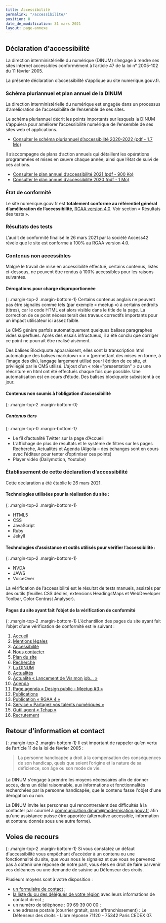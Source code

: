 ```yaml
---
title: Accessibilité
permalink: "/accessibilite/"
position: 8
date_de_modification: 31 mars 2021
layout: page-annexe
---
```


## Déclaration d'accessibilité
La direction interministérielle du numérique (DINUM) s’engage à rendre ses sites internet accessibles conformément à l’article 47 de la loi n° 2005-102 du 11 février 2005.

La présente déclaration d’accessibilité s’applique au site numerique.gouv.fr.

### Schéma pluriannuel et plan annuel de la DINUM
La direction interministérielle du numérique est engagée dans un processus d’amélioration de l’accessibilité de l’ensemble de ses sites.

Le schéma pluriannuel décrit les points importants sur lesquels la DINUM s’appuiera pour améliorer l’accessibilité numérique de l’ensemble de ses sites web et applications.
* [Consulter le schéma pluriannuel d’accessibilité 2020-2022 (pdf - 1,7 Mo)](/uploads/DINUM_SchemaPluriannuel_2020.pdf)

Il s’accompagne de plans d’action annuels qui détaillent les opérations programmées et mises en œuvre chaque année, ainsi que l’état de suivi de ces actions.
* [Consulter le plan annuel d’accessibilité 2021 (pdf - 900 Ko)](/uploads/DINUM-plan-annuel-2021.pdf)
* [Consulter le plan annuel d’accessibilité 2020 (pdf - 1 Mo)](/uploads/DINUM_PlanAnnuel_2020.pdf)

### État de conformité
Le site numerique.gouv.fr est **totalement conforme au référentiel général d’amélioration de l’accessibilité**, [RGAA version 4.0](/publications/rgaa-accessibilite/).
Voir section « Résultats des tests ».

### Résultats des tests
L’audit de conformité finalisé le 26 mars 2021 par la société Access42 révèle que le site est conforme à 100% au RGAA version 4.0. 

### Contenus non accessibles
Malgré le travail de mise en accessibilité effectué, certains contenus, listés ci-dessous, ne peuvent être rendus à 100% accessibles pour les raisons suivantes.

#### Dérogations pour charge disproportionnée
{: .margin-top-2 .margin-bottom-1}
Certains contenus anglais ne peuvent pas être signalés comme tels (par exemple « <span lang="en">meetup</span> ») à certains endroits (titres), car le code HTML est alors visible dans le <span lang="en">title</span> de la page. La correction de ce point nécessiterait des travaux correctifs importants pour un impact utilisateur ici assez faible.

Le CMS génère parfois automatiquement quelques balises paragraphes vides superflues. Après des essais infructueux, il a été conclu que corriger ce point ne pourrait être réalisé aisément.

Des balises <span lang="en">Blockquote</span>  apparaissent, elles sont la transcription html automatique des balises markdown « > » (permettant  des mises en forme, à l’image des div), langage largement utilisé pour l’édition de ce site, et privilégié par le CMS utilisé. L’ajout d’un « role="presentation" » ou une réécriture en html ont été effectués chaque fois que possible. Une automatisation est en cours d’étude. Des balises <span lang="en">blockquote</span> subsistent à ce jour.

#### Contenus non soumis à l’obligation d’accessibilité
{: .margin-top-2 .margin-bottom-0}
##### Contenus tiers
{: .margin-top-0 .margin-bottom-1}
* Le fil d’actualité Twitter sur la page d’Accueil
* L’affichage de plus de résultats et le système de filtres sur les pages Recherche, Actualités et Agenda (Algolia – des échanges sont en cours avec l’éditeur pour tenter d’optimiser ces points)
* Player vidéo (<span lang="en">Dailymotion, Youtube</span>)

### Établissement de cette déclaration d’accessibilité
Cette déclaration a été établie le 26 mars 2021. 

#### Technologies utilisées pour la réalisation du site :
{: .margin-top-2 .margin-bottom-1}
* HTML5
* CSS
* JavaScript
* Ruby
* Jekyll

#### Technologies d’assistance et outils utilisés pour vérifier l’accessibilité :
{: .margin-top-2 .margin-bottom-1}
* NVDA
* <span lang="en">JAWS</span>
* <span lang="en">VoiceOver</span>

La vérification de l’accessibilité est le résultat de tests manuels, assistés par des outils (feuilles CSS dédiés, extensions <span lang="en">HeadingsMaps</span> et <span lang="en">WebDeveloper Toolbar, Color Contrast Analyser</span>).

#### Pages du site ayant fait l’objet de la vérification de conformité
{: .margin-top-2 .margin-bottom-1}
L’échantillon des pages du site ayant fait l’objet d’une vérification de conformité est le suivant :
1. [Accueil](https://www.numerique.gouv.fr/)
2. [Mentions légales](/mentions-legales/) 	
3. [Accessibilité](/accessibilite/)
4. [Nous contacter](https://www.numerique.gouv.fr/contact/)
5. [Plan du site](https://www.numerique.gouv.fr/plan-du-site/)
6. [Recherche](https://www.numerique.gouv.fr/rechercher/?query=projet)
7. [La DINUM](https://www.numerique.gouv.fr/dinum/)
8. [Actualités](https://www.numerique.gouv.fr/actualites/)
9. [Actualité « Lancement de Vis mon job... » ](https://www.numerique.gouv.fr/actualites/lancement-de-vis-mon-job-des-etudiants-a-la-rencontre-des-professionnels-du-numerique-de-letat/)
10. [Agenda](https://www.numerique.gouv.fr/agenda/)
11. [Page agenda « Design public - <span lang="en">Meetup</span> #3 »](https://www.numerique.gouv.fr/agenda/design-public-meetup-3/)
12. [Publications](https://www.numerique.gouv.fr/publications/)
13. [Publication « RGAA 4 »](https://www.numerique.gouv.fr/publications/rgaa-accessibilite/methode/criteres/)
14. [Service « Partagez vos talents numériques »](https://www.numerique.gouv.fr/services/partagez-vos-talents-numeriques/)	
15. [Outil agent « Tchap »](https://www.numerique.gouv.fr/outils-agents/tchap-messagerie-instantanee-etat/)
16. [Recrutement](https://www.numerique.gouv.fr/rejoignez-nous/)

## Retour d’information et contact
{: .margin-top-2 .margin-bottom-1}
Il est important de rappeler qu’en vertu de l’article 11 de la loi de février 2005 :
<blockquote class="citation" style="margin-bottom: 20px; margin-top: 0px"><p>La personne handicapée a droit à la compensation des conséquences de son handicap, quels que soient l’origine et la nature de sa déficience, son âge ou son mode de vie.</p></blockquote>

La DINUM s'engage à prendre les moyens nécessaires afin de donner accès, dans un délai raisonnable, aux informations et fonctionnalités recherchées par la personne handicapée, que le contenu fasse l'objet d'une dérogation ou non.

La DINUM invite les personnes qui rencontreraient des difficultés à la contacter  par courriel à [communication.dinum@modernisation.gouv.fr](mailto:communication.dinum@modernisation.gouv.fr) afin qu’une assistance puisse être apportée (alternative accessible, information et contenu donnés sous une autre forme).

## Voies de recours
{: .margin-top-2 .margin-bottom-1}
Si vous constatez un défaut d'accessibilité vous empêchant d'accéder à un contenu ou une fonctionnalité du site, que vous nous le signalez et que vous ne parvenez pas à obtenir une réponse de notre part, vous êtes en droit de faire parvenir vos doléances ou une demande de saisine au Défenseur des droits.

Plusieurs moyens sont à votre disposition :
* [un formulaire de contact](https://formulaire.defenseurdesdroits.fr/defenseur/code/afficher.php?ETAPE=informations) ;
* [la liste du ou des délégués de votre région](http://www.defenseurdesdroits.fr/office/) avec leurs informations de contact direct ;
* un numéro de téléphone : 09 69 39 00 00 ;
* une adresse postale (courrier gratuit, sans affranchissement) : Le Défenseur des droits - Libre réponse 71120 - 75342 Paris CEDEX 07.

